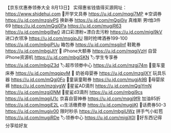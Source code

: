 【京东优惠券领券大全 8月13日】
实得惠省钱值得买源网址：https://www.shidehui.com
📐开学文具券
https://u.jd.com/mqgj7MP
❄空调券
https://u.jd.com/mzgjvPS
换新券
https://u.jd.com/mQgj0jy
真维斯 男t恤3件69
https://u.jd.com/mQgj0Pa
https://u.jd.com/mugjR63
https://u.jd.com/mbgj9w0
进口彩漂粉+漂白去污粉
https://u.jd.com/migj9kV
进口衣领净
https://u.jd.com/msgjpJU
限时抢啤酒券199-100
https://u.jd.com/mbgjPUu
箱包券
https://u.jd.com/msgjlnf
鞋靴券
https://u.jd.com/mbgjJtY
 iPhone大额券
https://u.jd.com/mqgjVzH
自营iPhone资源机
https://u.jd.com/mbgjSKN
🏷学生专享券
https://u.jd.com/mbgjZ3d
🏷超市领劵中心
https://u.jd.com/mzgj74m
🛴童车童床券
https://u.jd.com/mqgjpvM
🏻 奶爸母婴券
https://u.jd.com/mzgjlXY
玩具乐器
https://u.jd.com/mQgj0Fo
🏻童装童鞋券
https://u.jd.com/mugjA9B
🏻母婴尿裤
https://u.jd.com/mzgjvgW
🏻星鲨AD滴剂
https://u.jd.com/mQgjYmN
https://u.jd.com/mzgj0NM
🏻星鲨d3滴剂
https://u.jd.com/mbgj9cs
https://u.jd.com/mqgjU1c
京喜自营神券
https://u.jd.com/mqgj9fR
加油85折
https://u.jd.com/mqgjE2L
💴生活缴费劵
https://u.jd.com/mugjjKI
🏻话费券50-3
https://u.jd.com/mugjv00
限时秒杀
https://u.jd.com/mbgjUWz
拼手气小虹苞
https://u.jd.com/mugjRDe
🏷领券中心
https://u.jd.com/migjX0l
🥳好东西记得分享给好友
